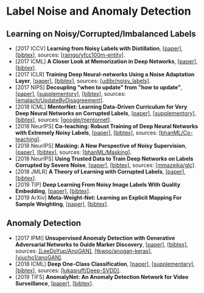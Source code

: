 # Label Noise and Anomaly Detection

## Learning on Noisy/Corrupted/Imbalanced Labels
- [2017 ICCV] **Learning from Noisy Labels with Distillation**, [[paper]](http://openaccess.thecvf.com/content_ICCV_2017/papers/Li_Learning_From_Noisy_ICCV_2017_paper.pdf), [[bibtex]](/Bibtex/Learning%20from%20Noisy%20Labels%20with%20Distillation.bib), sources: [[raingo/yfcc100m-entity]](https://github.com/raingo/yfcc100m-entity).
- [2017 ICML] **A Closer Look at Memorization in Deep Networks**, [[paper]](http://proceedings.mlr.press/v70/arpit17a/arpit17a.pdf), [[bibtex]](/Bibtex/A%20Closer%20Look%20at%20Memorization%20in%20Deep%20Networks.bib).
- [2017 ICLR] **Training Deep Neural-networks Using a Noise Adaptation Layer**, [[paper]](https://openreview.net/pdf?id=H12GRgcxg), [[bibtex]](/Bibtex/Training%20Deep%20Neural-networks%20Using%20a%20Noise%20Adaptation%20Layer.bib), sources: [[udibr/noisy_labels]](https://github.com/udibr/noisy_labels).
- [2017 NIPS] **Decoupling "when to update" from "how to update"**, [[paper]](https://papers.nips.cc/paper/6697-decoupling-when-to-update-from-how-to-update.pdf), [[supplementory]](https://papers.nips.cc/paper/6697-decoupling-when-to-update-from-how-to-update), [[bibtex]](/Bibtex/Decoupling%20when%20to%20update%20from%20how%20to%20update.bib), sources: [[emalach/UpdateByDisagreement]](https://github.com/emalach/UpdateByDisagreement).
- [2018 ICML] **MentorNet: Learning Data-Driven Curriculum for Very Deep Neural Networks on Corrupted Labels**, [[paper]](http://proceedings.mlr.press/v80/jiang18c/jiang18c.pdf), [[supplementory]](http://proceedings.mlr.press/v80/jiang18c/jiang18c-supp.pdf), [[bibtex]](/Bibtex/MentorNet.bib), sources: [[google/mentornet]](https://github.com/google/mentornet).
- [2018 NeurIPS] **Co-teaching: Robust Training of Deep Neural Networks with Extremely Noisy Labels**, [[paper]](https://papers.nips.cc/paper/8072-co-teaching-robust-training-of-deep-neural-networks-with-extremely-noisy-labels.pdf), [[bibtex]](/Bibtex/Co-teaching.bib), sources: [[bhanML/Co-teaching]](https://github.com/bhanML/Co-teaching).
- [2018 NeurIPS] **Masking: A New Perspective of Noisy Supervision**, [[paper]](https://papers.nips.cc/paper/7825-masking-a-new-perspective-of-noisy-supervision.pdf), [[bibtex]](/Bibtex/Masking%20-%20A%20New%20Perspective%20of%20Noisy%20Supervision.bib), sources: [[bhanML/Masking]](https://github.com/bhanML/Masking).
- [2018 NeurIPS] **Using Trusted Data to Train Deep Networks on Labels Corrupted by Severe Noise**, [[paper]](https://arxiv.org/pdf/1802.05300.pdf), [[bibtex]](/Bibtex/Using%20Trusted%20Data%20to%20Train%20Deep%20Networks%20on%20Labels%20Corrupted%20by%20Severe%20Noise.bib), sources: [[mmazeika/glc]](https://github.com/mmazeika/glc).
- [2018 JMLR] **A Theory of Learning with Corrupted Labels**, [[paper]](http://www.jmlr.org/papers/volume18/16-315/16-315.pdf), [[bibtex]](/Bibtex/A%20Theory%20of%20Learning%20with%20Corrupted%20Labels.bib).
- [2019 TIP] **Deep Learning From Noisy Image Labels With Quality Embedding**, [[paper]](/Documents/Papers/Deep%20Learning%20From%20Noisy%20Image%20Labels%20With%20Quality%20Embedding.pdf), [[bibtex]](/Bibtex/Deep%20Learning%20From%20Noisy%20Image%20Labels%20With%20Quality%20Embedding.bib).
- [2019 ArXiv] **Meta-Weight-Net: Learning an Explicit Mapping For Sample Weighting**, [[paper]](https://arxiv.org/pdf/1902.07379.pdf), [[bibtex]](/Bibtex/Meta-Weight-Net%20-%20Learning%20an%20Explicit%20Mapping%20For%20Sample%20Weighting.bib).

## Anomaly Detection
- [2017 IPMI] **Unsupervised Anomaly Detection with Generative Adversarial Networks to Guide Marker Discovery**, [[paper]](https://arxiv.org/pdf/1703.05921.pdf), [[bibtex]](/Bibtex/Unsupervised%20Anomaly%20Detection%20with%20Generative%20Adversarial%20Networks%20to%20Guide%20Marker%20Discovery.bib), sources: [[LeeDoYup/AnoGAN]](https://github.com/LeeDoYup/AnoGAN), [[tkwoo/anogan-keras]](https://github.com/tkwoo/anogan-keras), [[yjucho1/anoGAN]](https://github.com/yjucho1/anoGAN).
- [2018 ICML] **Deep One-Class Classification**, [[paper]](http://proceedings.mlr.press/v80/ruff18a/ruff18a.pdf), [[supplementary]](http://proceedings.mlr.press/v80/ruff18a/ruff18a-supp.pdf), [[bibtex]](/Bibtex/Deep%20One-Class%20Classification.bib), sources: [[lukasruff/Deep-SVDD]](https://github.com/lukasruff/Deep-SVDD).
- [2019 TIFS] **AnomalyNet: An Anomaly Detection Network for Video Surveillance**, [[paper]](/Documents/Papers/AnomalyNet%20-%20An%20Anomaly%20Detection%20Network%20for%20Video%20Surveillance.pdf), [[bibtex]](/Bibtex/AnomalyNet%20-%20An%20Anomaly%20Detection%20Network%20for%20Video%20Surveillance.bib).